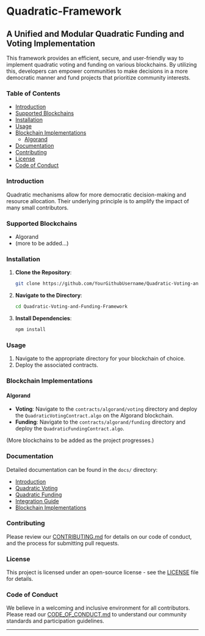 # Quadratic-Framework
 A Unified and Modular Quadratic Funding and Voting Implementation 
---

This framework provides an efficient, secure, and user-friendly way to implement quadratic voting and funding on various blockchains. By utilizing this, developers can empower communities to make decisions in a more democratic manner and fund projects that prioritize community interests.

### Table of Contents
- [Introduction](#introduction)
- [Supported Blockchains](#supported-blockchains)
- [Installation](#installation)
- [Usage](#usage)
- [Blockchain Implementations](#blockchain-implementations)
  - [Algorand](#algorand)
- [Documentation](#documentation)
- [Contributing](#contributing)
- [License](#license)
- [Code of Conduct](#code-of-conduct)

### Introduction

Quadratic mechanisms allow for more democratic decision-making and resource allocation. Their underlying principle is to amplify the impact of many small contributors.

### Supported Blockchains
- Algorand
- (more to be added...)

### Installation

1. **Clone the Repository**:
   ```bash
   git clone https://github.com/YourGithubUsername/Quadratic-Voting-and-Funding-Framework.git
   ```

2. **Navigate to the Directory**:
   ```bash
   cd Quadratic-Voting-and-Funding-Framework
   ```

3. **Install Dependencies**:
   ```bash
   npm install
   ```

### Usage

1. Navigate to the appropriate directory for your blockchain of choice.
2. Deploy the associated contracts.

### Blockchain Implementations

#### Algorand

- **Voting**: Navigate to the `contracts/algorand/voting` directory and deploy the `QuadraticVotingContract.algo` on the Algorand blockchain.
- **Funding**: Navigate to the `contracts/algorand/funding` directory and deploy the `QuadraticFundingContract.algo`.

(More blockchains to be added as the project progresses.)

### Documentation

Detailed documentation can be found in the `docs/` directory:
- [Introduction](docs/Introduction.md)
- [Quadratic Voting](docs/QuadraticVoting.md)
- [Quadratic Funding](docs/QuadraticFunding.md)
- [Integration Guide](docs/IntegrationGuide.md)
- [Blockchain Implementations](docs/BlockchainImplementations.md)

### Contributing

Please review our [CONTRIBUTING.md](CONTRIBUTING.md) for details on our code of conduct, and the process for submitting pull requests.

### License

This project is licensed under an open-source license - see the [LICENSE](LICENSE) file for details.

### Code of Conduct

We believe in a welcoming and inclusive environment for all contributors. Please read our [CODE_OF_CONDUCT.md](CODE_OF_CONDUCT.md) to understand our community standards and participation guidelines.

---
